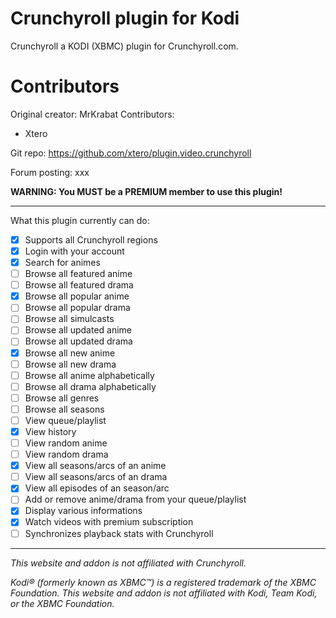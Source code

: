 # Crunchyroll plugin for Kodi

Crunchyroll a KODI (XBMC) plugin for Crunchyroll.com.

# Contributors

Original creator: MrKrabat
Contributors:
- Xtero

Git repo: https://github.com/xtero/plugin.video.crunchyroll

Forum posting: xxx

**WARNING: You MUST be a PREMIUM member to use this plugin!**
***

What this plugin currently can do:
- [x] Supports all Crunchyroll regions
- [x] Login with your account
- [x] Search for animes
- [ ] Browse all featured anime
- [ ] Browse all featured drama
- [x] Browse all popular anime
- [ ] Browse all popular drama
- [ ] Browse all simulcasts
- [ ] Browse all updated anime
- [ ] Browse all updated drama
- [x] Browse all new anime
- [ ] Browse all new drama
- [ ] Browse all anime alphabetically
- [ ] Browse all drama alphabetically
- [ ] Browse all genres
- [ ] Browse all seasons
- [ ] View queue/playlist
- [x] View history
- [ ] View random anime
- [ ] View random drama
- [x] View all seasons/arcs of an anime
- [ ] View all seasons/arcs of an drama
- [x] View all episodes of an season/arc
- [ ] Add or remove anime/drama from your queue/playlist
- [x] Display various informations
- [x] Watch videos with premium subscription
- [ ] Synchronizes playback stats with Crunchyroll
***

_This website and addon is not affiliated with Crunchyroll._

_Kodi® (formerly known as XBMC™) is a registered trademark of the XBMC Foundation.
This website and addon is not affiliated with Kodi, Team Kodi, or the XBMC Foundation._
